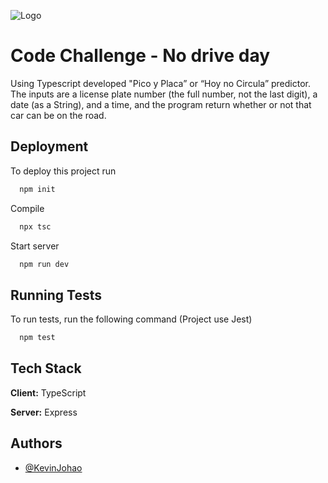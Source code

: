 
![Logo](https://papagayodev.com/web/wp-content/uploads/2020/04/logo-1-1.png)


# Code Challenge - No drive day 
Using Typescript developed "Pico y Placa” or “Hoy no Circula” predictor. The inputs are a license plate number (the full number, not the last digit), a date (as a String), and a time, and the program return whether or not that car can be on the road. 
## Deployment

To deploy this project run

```bash
  npm init
```
Compile
```bash
  npx tsc
```
Start server
```bash
  npm run dev
```

## Running Tests

To run tests, run the following command (Project use Jest)

```bash
  npm test
```


## Tech Stack

**Client:** TypeScript

**Server:** Express


## Authors

- [@KevinJohao](https://github.com/KevinJohao)

